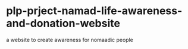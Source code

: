 # plp-prject-namad-life-awareness-and-donation-website
a website to create awareness for nomaadic people 
